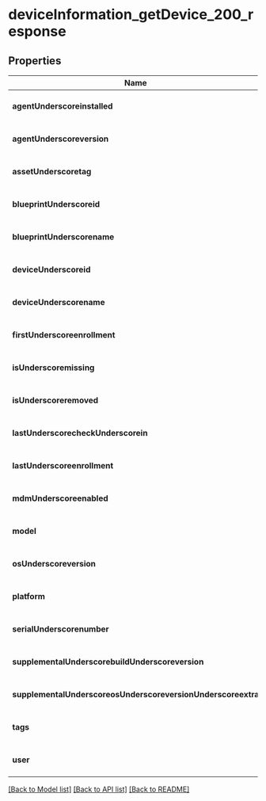 # deviceInformation_getDevice_200_response

## Properties
Name | Type | Description | Notes
------------ | ------------- | ------------- | -------------
**agentUnderscoreinstalled** | **integer** |  | [optional] [default to null]
**agentUnderscoreversion** | **string** |  | [optional] [default to null]
**assetUnderscoretag** | **string** |  | [optional] [default to null]
**blueprintUnderscoreid** | **string** |  | [optional] [default to null]
**blueprintUnderscorename** | **string** |  | [optional] [default to null]
**deviceUnderscoreid** | **string** |  | [optional] [default to null]
**deviceUnderscorename** | **string** |  | [optional] [default to null]
**firstUnderscoreenrollment** | **string** |  | [optional] [default to null]
**isUnderscoremissing** | **integer** |  | [optional] [default to null]
**isUnderscoreremoved** | **integer** |  | [optional] [default to null]
**lastUnderscorecheckUnderscorein** | **string** |  | [optional] [default to null]
**lastUnderscoreenrollment** | **string** |  | [optional] [default to null]
**mdmUnderscoreenabled** | **integer** |  | [optional] [default to null]
**model** | **string** |  | [optional] [default to null]
**osUnderscoreversion** | **string** |  | [optional] [default to null]
**platform** | **string** |  | [optional] [default to null]
**serialUnderscorenumber** | **string** |  | [optional] [default to null]
**supplementalUnderscorebuildUnderscoreversion** | **string** |  | [optional] [default to null]
**supplementalUnderscoreosUnderscoreversionUnderscoreextra** | **string** |  | [optional] [default to null]
**tags** | [**AnyType**](.md) |  | [optional] [default to null]
**user** | [**DeviceInformationGetDevice200ResponseUser**](DeviceInformationGetDevice200ResponseUser.md) |  | [optional] [default to null]

[[Back to Model list]](../README.md#documentation-for-models) [[Back to API list]](../README.md#documentation-for-api-endpoints) [[Back to README]](../README.md)


